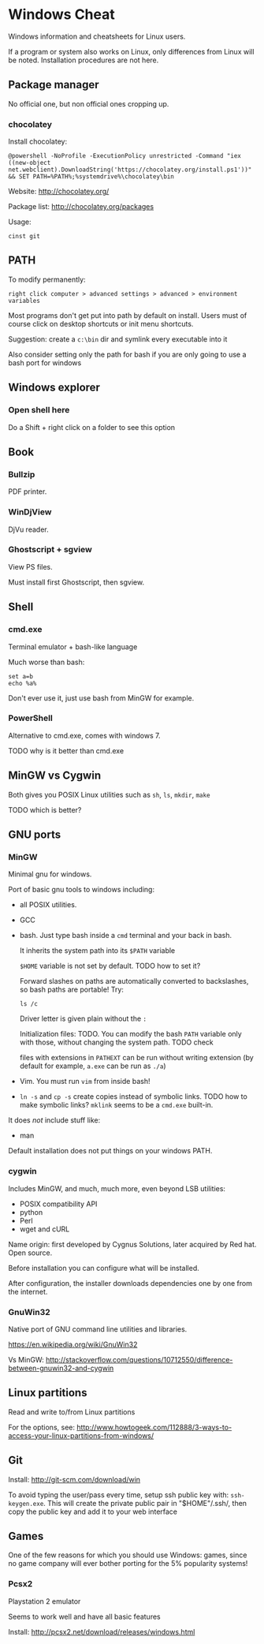 # Windows Cheat

Windows information and cheatsheets for Linux users.

If a program or system also works on Linux, only differences from Linux will be noted.
Installation procedures are not here.

## Package manager

No official one, but non official ones cropping up.

### chocolatey

Install chocolatey:

    @powershell -NoProfile -ExecutionPolicy unrestricted -Command "iex ((new-object net.webclient).DownloadString('https://chocolatey.org/install.ps1'))" && SET PATH=%PATH%;%systemdrive%\chocolatey\bin

Website: <http://chocolatey.org/>

Package list: <http://chocolatey.org/packages>

Usage:

    cinst git

## PATH

To modify permanently:

    right click computer > advanced settings > advanced > environment variables

Most programs don't get put into path by default on install. Users must of course click on desktop shortcuts or init menu shortcuts.

Suggestion: create a `c:\bin` dir and symlink every executable into it

Also consider setting only the path for bash if you are only going to use a bash port for windows

## Windows explorer

### Open shell here

Do a Shift + right click on a folder to see this option

## Book

### Bullzip

PDF printer.

### WinDjView

DjVu reader.

### Ghostscript + sgview

View PS files.

Must install first Ghostscript, then sgview.

## Shell

### cmd.exe

Terminal emulator + bash-like language

Much worse than bash:

    set a=b
    echo %a%

Don't ever use it, just use bash from MinGW for example.

### PowerShell

Alternative to cmd.exe, comes with windows 7.

TODO why is it better than cmd.exe

## MinGW vs Cygwin

Both gives you POSIX Linux utilities such as `sh`, `ls`, `mkdir`, `make`

TODO which is better?

## GNU ports

### MinGW

Minimal gnu for windows.

Port of basic gnu tools to windows including:

-   all POSIX utilities.

-   GCC

-   bash. Just type bash inside a `cmd` terminal and your back in bash.

    It inherits the system path into its `$PATH` variable

    `$HOME` variable is not set by default. TODO how to set it?

    Forward slashes on paths are automatically converted to backslashes, so bash paths are portable! Try:

        ls /c

    Driver letter is given plain without the `:`

    Initialization files: TODO. You can modify the bash `PATH` variable only with those, without changing the system path. TODO check

    files with extensions in `PATHEXT` can be run without writing extension (by default for example, `a.exe` can be run as `./a`)

-   Vim. You must run `vim` from inside bash!

-    `ln -s` and `cp -s` create copies instead of symbolic links. TODO how to make symbolic links? `mklink` seems to be a `cmd.exe` built-in.

It does *not* include stuff like:

- man

Default installation does not put things on your windows PATH.

### cygwin

Includes MinGW, and much, much more, even beyond LSB utilities:

- POSIX compatibility API
- python
- Perl
- wget and cURL

Name origin: first developed by Cygnus Solutions, later acquired by Red hat. Open source.

Before installation you can configure what will be installed.

After configuration, the installer downloads dependencies one by one from the internet.

### GnuWin32

Native port of GNU command line utilities and libraries.

<https://en.wikipedia.org/wiki/GnuWin32>

Vs MinGW: <http://stackoverflow.com/questions/10712550/difference-between-gnuwin32-and-cygwin>

## Linux partitions

Read and write to/from Linux partitions

For the options, see: <http://www.howtogeek.com/112888/3-ways-to-access-your-linux-partitions-from-windows/>

## Git

Install: <http://git-scm.com/download/win>

To avoid typing the user/pass every time, setup ssh public key with: `ssh-keygen.exe`. This will create the private public pair in "$HOME"/.ssh/, then copy the public key and add it to your web interface

## Games

One of the few reasons for which you should use Windows: games, since no game company will ever bother porting for the 5% popularity systems!

### Pcsx2

Playstation 2 emulator

Seems to work well and have all basic features

Install: <http://pcsx2.net/download/releases/windows.html>
